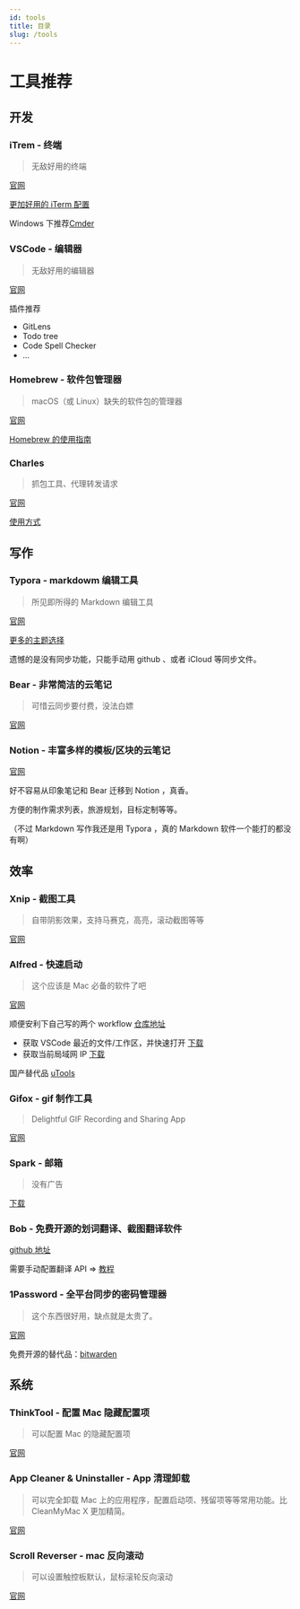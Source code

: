 ```yaml
---
id: tools
title: 目录
slug: /tools
---
```


# 工具推荐



## 开发

### iTrem - 终端

> 无敌好用的终端

[官网](https://iterm2.com/)

[更加好用的 iTerm 配置](./iTerm.md)


Windows 下推荐[Cmder](https://cmder.net/) 



### VSCode - 编辑器

> 无敌好用的编辑器

[官网](https://code.visualstudio.com/)

插件推荐

- GitLens
- Todo tree
- Code Spell Checker
- ...


### Homebrew  - 软件包管理器

> macOS（或 Linux）缺失的软件包的管理器

[官网](https://brew.sh/index_zh-cn)

[Homebrew 的使用指南](./Homebrew.md)



### Charles

> 抓包工具、代理转发请求

[官网](https://www.charlesproxy.com/)

[使用方式](./Charles.md)


## 写作

### Typora - markdowm 编辑工具

> 所见即所得的 Markdown 编辑工具

[官网](https://typora.io/)

[更多的主题选择](http://theme.typora.io/)

遗憾的是没有同步功能，只能手动用 github 、或者 iCloud 等同步文件。


### Bear - 非常简洁的云笔记

> 可惜云同步要付费，没法白嫖

[官网](https://bear.app/cn/)

### Notion - 丰富多样的模板/区块的云笔记

[官网](https://www.notion.so)

好不容易从印象笔记和 Bear 迁移到 Notion ，真香。

方便的制作需求列表，旅游规划，目标定制等等。

（不过 Markdown 写作我还是用 Typora ，真的 Markdown 软件一个能打的都没有啊）




## 效率

### Xnip - 截图工具

> 自带阴影效果，支持马赛克，高亮，滚动截图等等

[官网](https://zh.xnipapp.com/)



### Alfred - 快速启动

>  这个应该是 Mac 必备的软件了吧

[官网](https://www.u.tools/)



顺便安利下自己写的两个 workflow [仓库地址](https://github.com/simonwong/alfred-workflows)

- 获取 VSCode 最近的文件/工作区，并快速打开 [下载](https://github.com/simonwong/alfred-workflows/releases/tag/v0.0.2)
- 获取当前局域网 IP [下载](https://github.com/simonwong/alfred-workflows/releases/tag/0.0.1)

国产替代品 [uTools](https://u.tools)




### Gifox - gif 制作工具

> Delightful GIF Recording and Sharing App

[官网](https://gifox.io/)




### Spark - 邮箱

> 没有广告

[下载](https://apps.apple.com/us/app/spark-email-app-by-readdle/id1176895641)



### Bob - 免费开源的划词翻译、截图翻译软件

[github 地址](https://github.com/ripperhe/Bob)

需要手动配置翻译 API => [教程](https://ripperhe.gitee.io/bob/#/)



### 1Password - 全平台同步的密码管理器

>  这个东西很好用，缺点就是太贵了。

[官网](https://1password.com/)

免费开源的替代品：[bitwarden](https://bitwarden.com/)


## 系统

### ThinkTool - 配置 Mac 隐藏配置项

> 可以配置 Mac 的隐藏配置项

[官网](https://www.bresink.com/osx/TinkerTool.html)


### App Cleaner & Uninstaller - App 清理卸载

> 可以完全卸载 Mac 上的应用程序，配置启动项、残留项等等常用功能。比 CleanMyMac X 更加精简。

[官网](https://nektony.com/mac-app-uninstaller)

### Scroll Reverser - mac 反向滚动

> 可以设置触控板默认，鼠标滚轮反向滚动

[官网](https://pilotmoon.com/scrollreverser/)

